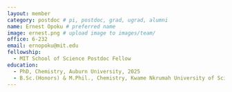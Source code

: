 ```yaml
---
layout: member
category: postdoc # pi, postdoc, grad, ugrad, alumni
name: Ernest Opoku # preferred name
image: ernest.png # upload image to images/team/
office: 6-232
email: ernopoku@mit.edu
fellowship:
  - MIT School of Science Postdoc Fellow
education:
  - PhD, Chemistry, Auburn University, 2025
  - B.Sc.(Honors) & M.Phil., Chemistry, Kwame Nkrumah University of Science and Technology, 2019
---
```


